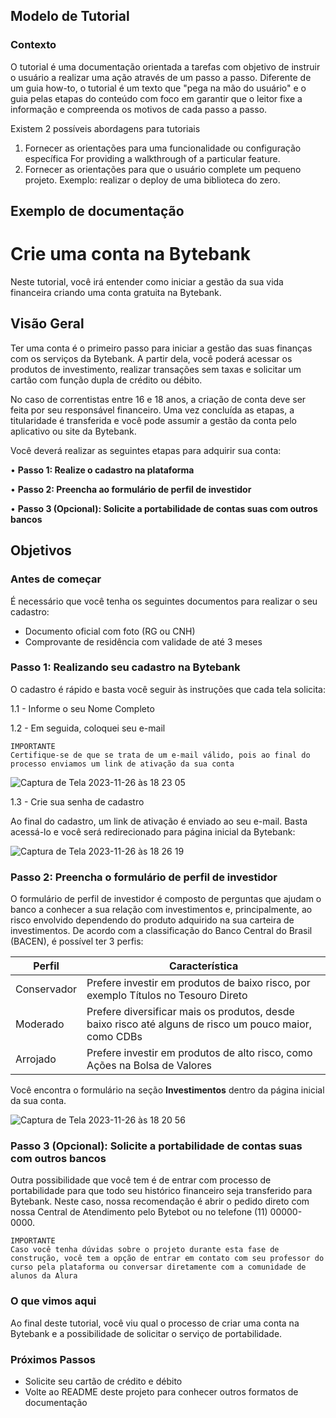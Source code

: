 ## Modelo de Tutorial 

### Contexto 
O tutorial é uma documentação orientada a tarefas com objetivo de instruir o usuário a realizar uma ação através de um passo a passo. Diferente de um guia how-to, o tutorial é um texto que "pega na mão do usuário" e o guia pelas etapas do conteúdo com foco em garantir que o leitor fixe a informação e compreenda os motivos de cada passo a passo. 

Existem 2 possíveis abordagens para tutoriais 
1. Fornecer as orientações para uma funcionalidade ou configuração específica For providing a walkthrough of a particular feature.
2. Fornecer as orientações para que o usuário complete um pequeno projeto. Exemplo: realizar o deploy de uma biblioteca do zero. 

## Exemplo de documentação 

# Crie uma conta na Bytebank 

Neste tutorial, você irá entender como iniciar a gestão da sua vida financeira criando uma conta gratuita na Bytebank.

## Visão Geral 

Ter uma conta é o primeiro passo para iniciar a gestão das suas finanças com os serviços da Bytebank. A partir dela, você poderá acessar os produtos de investimento, realizar transações sem taxas e solicitar um cartão com função dupla de crédito ou débito. 

No caso de correntistas entre 16 e 18 anos, a criação de conta deve ser feita por seu responsável financeiro. Uma vez concluída as etapas, a titularidade é transferida e você pode assumir a gestão da conta pelo aplicativo ou site da Bytebank. 

Você deverá realizar as seguintes etapas para adquirir sua conta: 

• **Passo 1: Realize o cadastro na plataforma** 

• **Passo 2: Preencha ao formulário de perfil de investidor**

• **Passo 3 (Opcional): Solicite a portabilidade de contas suas com outros bancos** 

## Objetivos 

### Antes de começar 
É necessário que você tenha os seguintes documentos para realizar o seu cadastro:

* Documento oficial com foto (RG ou CNH)
* Comprovante de residência com validade de até 3 meses

### Passo 1: Realizando seu cadastro na Bytebank 

O cadastro é rápido e basta você seguir às instruções que cada tela solicita:
 
1.1 - Informe o seu Nome Completo 

1.2 - Em seguida, coloquei seu e-mail 

```
IMPORTANTE 
Certifique-se de que se trata de um e-mail válido, pois ao final do processo enviamos um link de ativação da sua conta
``` 

![Captura de Tela 2023-11-26 às 18 23 05](https://github.com/marimoreiratw/projeto-alura/assets/98783099/a461076c-51d2-4df5-aaa4-cf23a0e44a41)

1.3 - Crie sua senha de cadastro 


Ao final do cadastro, um link de ativação é enviado ao seu e-mail. Basta acessá-lo e você será redirecionado para página inicial da Bytebank: 


![Captura de Tela 2023-11-26 às 18 26 19](https://github.com/marimoreiratw/projeto-alura/assets/98783099/77fd7938-8106-4073-86c0-37023aa705f5)



### Passo 2: Preencha o formulário de perfil de investidor 

O formulário de perfil de investidor é composto de perguntas que ajudam o banco a conhecer a sua relação com investimentos e, principalmente, ao risco envolvido dependendo do produto adquirido na sua carteira de investimentos. De acordo com a classificação do Banco Central do Brasil (BACEN), é possível ter 3 perfis:

| Perfil | Característica |
|-----------------------------------------------------------------------------------------------------------------|------------------------------------------------------------------------------------------------------------------------------------------------------------------------------------------------------------------------------------------------------------------------------------------------------------------------------------|
| Conservador | Prefere investir em produtos de baixo risco, por exemplo Títulos no Tesouro Direto |
| Moderado | Prefere diversificar mais os produtos, desde baixo risco até alguns de risco um pouco maior, como CDBs |
| Arrojado | Prefere investir em produtos de alto risco, como Ações na Bolsa de Valores | 

Você encontra o formulário na seção **Investimentos** dentro da página inicial da sua conta. 

![Captura de Tela 2023-11-26 às 18 20 56](https://github.com/marimoreiratw/projeto-alura/assets/98783099/c39eaa28-7581-4acb-aca6-3730707fec0e)


### Passo 3 (Opcional): Solicite a portabilidade de contas suas com outros bancos

Outra possibilidade que você tem é de entrar com processo de portabilidade para que todo seu histórico financeiro seja transferido para Bytebank. Neste caso, nossa recomendação é abrir o pedido direto com nossa Central de Atendimento pelo Bytebot ou no telefone (11) 00000-0000. 


```
IMPORTANTE
Caso você tenha dúvidas sobre o projeto durante esta fase de construção, você tem a opção de entrar em contato com seu professor do curso pela plataforma ou conversar diretamente com a comunidade de alunos da Alura
```


### O que vimos aqui 

Ao final deste tutorial, você viu qual o processo de criar uma conta na Bytebank e a possibilidade de solicitar o serviço de portabilidade.

### Próximos Passos 
* Solicite seu cartão de crédito e débito
* Volte ao README deste projeto para conhecer outros formatos de documentação 
